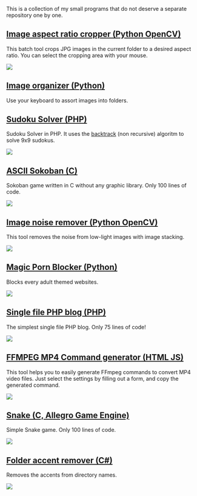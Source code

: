 
This is a collection of my small programs that do not deserve a separate repository one by one.

[Image aspect ratio cropper (Python OpenCV)](image-aspect-ratio-cropper)
-------------------

This batch tool crops JPG images in the current folder to a desired aspect ratio. You can select the cropping area with your mouse.

![](image-aspect-ratio-cropper/image-aspect-ratio-cropper.gif)

[Image organizer (Python)](image-organizer)
-------------------

Use your keyboard to assort images into folders.

[Sudoku Solver (PHP)](sudoku-solver)
-------------------

Sudoku Solver in PHP. It uses the [backtrack](https://en.wikipedia.org/wiki/Sudoku_solving_algorithms#Backtracking) (non recursive) algoritm to solve 9x9 sudokus.

![](sudoku-solver/sudoku-solver.png)

[ASCII Sokoban (C)](ascii-sokoban)
-----------------

Sokoban game written in C without any graphic library. Only 100 lines of code.

![](ascii-sokoban/ascii-sokoban.gif)

[Image noise remover (Python OpenCV)](image-noise-remover)
-----------------

This tool removes the noise from low-light images with image stacking.

![](image-noise-remover/image-noise-remover.jpg)

[Magic Porn Blocker (Python)](magic-porn-blocker)
-----------------

Blocks every adult themed websites.

![](magic-porn-blocker/magic-porn-blocker.png)

[Single file PHP blog (PHP)](single-file-php-blog)
-----------------

The simplest single file PHP blog. Only 75 lines of code!

![](single-file-php-blog/single-file-php-blog.png)

[FFMPEG MP4 Command generator (HTML JS)](ffmpeg-command-generator)
-----------------

This tool helps you to easily generate FFmpeg commands to convert MP4 video files. Just select the settings by filling out a form, and copy the generated command. 

![](ffmpeg-command-generator/ffmpeg-command-generator.png)

[Snake (C, Allegro Game Engine)](snake)
-----------------

Simple Snake game. Only 100 lines of code.

![](snake/snake.gif)

[Folder accent remover (C#)](folder-accent-remover)
-----------------

Removes the accents from directory names.

![](folder-accent-remover/folder-accent-remover.png)

